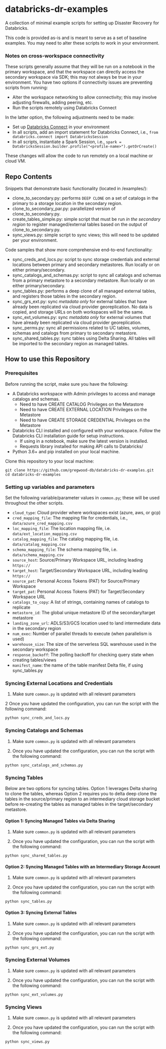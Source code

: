 # databricks-dr-examples
A collection of minimal example scripts for setting up Disaster Recovery for Databricks.

This code is provided as-is and is meant to serve as a set of baseline examples. You may need to alter these scripts to work in your environment.

### Notes on cross-workspace connectivity
These scripts generally assume that they will be run on a notebook in the primary workspace, and that the workspace can directly access the secondary workspace via SDK; this may not always be true in your environment. You have two options if connectivity issues are preventing scripts from running:
- Alter the workspace networking to allow connectivity; this may involve adjusting firewalls, adding peering, etc.
- Run the scripts remotely using Databricks Connect

In the latter option, the following adjustments need to be made:
- Set up [Databricks Connect](https://docs.databricks.com/en/dev-tools/databricks-connect/python/index.html) in your environment
- In all scripts, add an import statement for Databricks Connect, i.e., `from databricks.connect import DatabricksSession`
- In all scripts, instantiate a Spark Session, i.e., `spark = DatabricksSession.builder.profile("<profile-name>").getOrCreate()`

These changes will allow the code to run remotely on a local machine or cloud VM.

## Repo Contents
Snippets that demonstrate basic functionality (located in /examples/):
- clone_to_secondary.py: performs `DEEP CLONE` on a set of catalogs in the primary to a storage location in the secondary region.
- clone_to_secondary_par.py: parallelized version of clone_to_secondary.py.
- create_tables_simple.py: simple script that must be run *in the secondary region* to register managed/external tables based on the output of clone_to_secondary.py.
- sync_views.py: simple script to sync views; this will need to be updated per your environment.


Code samples that show more comprehensive end-to-end functionality:
- sync_creds_and_locs.py: script to sync storage credentials and external locations between primary and secondary metastores. Run locally or on either primary/secondary.
- sync_catalogs_and_schemas.py: script to sync all catalogs and schemas from a primary metastore to a secondary metastore. Run locally or on either primary/secondary.
- sync_tables.py: performs a deep clone of all managed external tables, and registers those tables in the secondary region.
- sync_grs_ext.py: sync _metadata only_ for external tables that have already been replicated via cloud provider georeplication. No data is copied, and storage URLs on both workspaces will be the same.
- sync_ext_volumes.py: sync _metadata only_ for external volumes that have already been replicated via cloud provider georeplication.
- sync_perms.py: sync all permissions related to UC tables, volumes, schemas and catalogs from primary to secondary metastore.
- sync_shared_tables.py: sync tables using Delta Sharing. All tables will be imported to the secondary region as managed tables.

## How to use this Repository

### Prerequisites
Before running the script, make sure you have the following:

- A Databricks workspace with Admin privileges to access and manage catalogs and schemas.
  - Need to have CREATE CATALOG Privileges on the Metastore
  - Need to have CREATE EXTERNAL LOCATION Privileges on the Metastore
  - Need to have CREATE STORAGE CREDENTIAL Privileges on the Metastore
- Databricks CLI installed and configured with your workspace. Follow the Databricks CLI installation guide for setup instructions.
  - If using in a notebook, make sure the latest version is installed.
  - Requests library installed for making API calls to Databricks/
- Python 3.6+ and pip installed on your local machine.

Clone this repository to your local machine:
```
git clone https://github.com/gregwood-db/databricks-dr-examples.git
cd databricks-dr-examples
```

### Setting up variables and parameters
Set the following variable/parameter values in `common.py`; these will be used throughout the other scripts.
  - `cloud_type`: Cloud provider where workspaces exist (azure, aws, or gcp)
  - `cred_mapping_file`: The mapping file for credentials, i.e., `data/azure_cred_mapping.csv`
  - `loc_mapping_file`: The location mapping file, i.e. `data/ext_location_mapping.csv`
  - `catalog_mapping_file`: The catalog mapping file, i.e. `data/catalog_mapping.csv`
  - `schema_mapping_file`: The schema mapping file, i.e. `data/schema_mapping.csv`
  - `source_host`: Source/Primary Workspace URL, including leading `https://`
  - `target_host`: Target/Secondary Workspace URL, including leading `https://`
  - `source_pat`: Personal Access Tokens (PAT) for Source/Primary Workspace
  - `target_pat`: Personal Access Tokens (PAT) for Target/Secondary Workspace URL
  - `catalogs_to_copy`: A list of strings, containing names of catalogs to replicate
  - `metastore_id`: The global unique metastore ID of the secondary/target metastore
  - `landing_zone_url`: ADLS/S3/GCS location used to land intermediate data in the secondary region
  - `num_exec`: Number of parallel threads to execute (when parallelism is used)
  - `warehouse_size`: The size of the serverless SQL warehouse used in the secondary workspace
  - `response_backoff`: The polling backoff for checking query state when creating tables/views
  - `manifest_name`: the name of the table manifest Delta file, if using sync_tables.py


### Syncing External Locations and Credentials

1. Make sure `common.py` is updated with all relevant parameters

2 Once you have updated the configuration, you can run the script with the following command:

```
python sync_creds_and_locs.py
```

### Syncing Catalogs and Schemas

1. Make sure `common.py` is updated with all relevant parameters

2. Once you have updated the configuration, you can run the script with the following command:

```
python sync_catalogs_and_schemas.py
```

### Syncing Tables

Below are two options for syncing tables. Option 1 leverages Delta sharing to clone the tables, whereas Option 2 requires you to delta deep clone the tables in the source/primary region to an intermediary cloud storage bucket before re-creating the tables as managed tables in the target/secondary metastore.

#### Option 1: Syncing Managed Tables via Delta Sharing

1. Make sure `common.py` is updated with all relevant parameters

2. Once you have updated the configuration, you can run the script with the following command:

```
python sync_shared_tables.py
```

#### Option 2: Syncing Managed Tables with an Intermediary Storage Account

1. Make sure `common.py` is updated with all relevant parameters

2. Once you have updated the configuration, you can run the script with the following command:

```
python sync_tables.py
```

#### Option 3: Syncing External Tables

1. Make sure `common.py` is updated with all relevant parameters

2. Once you have updated the configuration, you can run the script with the following command:

```
python sync_grs_ext.py
```

### Syncing External Volumes

1. Make sure `common.py` is updated with all relevant parameters

2. Once you have updated the configuration, you can run the script with the following command:

```
python sync_ext_volumes.py
```

### Syncing Views

1. Make sure `common.py` is updated with all relevant parameters

2. Once you have updated the configuration, you can run the script with the following command:

```
python sync_views.py
```
